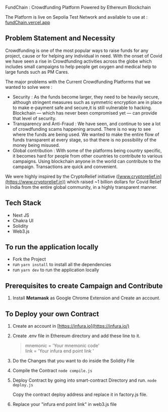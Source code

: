 FundChain : Crowdfunding Platform Powered by Ethereum Blockchain

The Platform is live on Sepolia Test Network and available to use at : [fundChain.vercel.app](https://fundChain.vercel.app/)

## Problem Statement and Necessity

Crowdfunding is one of the most popular ways to raise funds for any project, cause or for helping any individual in need. With the onset of Covid we have seen a rise in Crowdfunding activities across the globe which includes small campaigns to help people get oxygen and medical help to large funds such as PM Cares.

The major problems with the Current Crowdfunding Platforms that we wanted to solve were :

- Security : As the funds become larger, they need to be heavily secure, although stringent measures such as symmetric encryption are in place to make e-payment safe and secure,it is still vulnerable to hacking. Blockchain — which has never been compromised yet — can provide that level of security.
- Transparency and Anti-Fraud : We have seen, and continue to see a lot of crowdfunding scams happening around. There is no way to see where the funds are being used. We wanted to make the entire flow of funds transparent at every stage, so that there is no possibility of the money being misused.
- Global contribution : With some of the platforms being country specific, it becomes hard for people from other countries to contribute to various campaigns. Using blockchain anyone in the world can contribute to the campaign. Transactions are quick and convenient.

We were highly inspired by the CryptoRelief initiative ([www.cryptorelief.in](https://www.cryptorelief.in)) which raised ~1 billion dollars for Covid Relief in India from the entire global community, in a highly transparent manner.

## Tech Stack

- Next JS
- Chakra UI
- Solidity
- Web3.js

## To run the application locally

- Fork the Project
- run `yarn install` to install all the dependencies
- run `yarn dev` to run the application locally

## Prerequisites to create Campaign and Contribute

1. Install **Metamask** as Google Chrome Extension and Create an account.

## To Deploy your own Contract

1. Create an account in [https://infura.io](https://infura.io/)
2. Create .env file in Ethereum directory and add these line to it.
   > mnemonic = 'Your mnemonic code' <br>
   > link = 'Your infura end point link '
3. Do the Changes that you want to do inside the Solidity File
4. Compile the Contract
   `node compile.js`
5. Deploy Contract by going into smart-contract Directory and run.
   `node deploy.js`

   Copy the contract deploy address and replace it in factory.js file.

6. Replace your "infura end point link" in web3.js file
